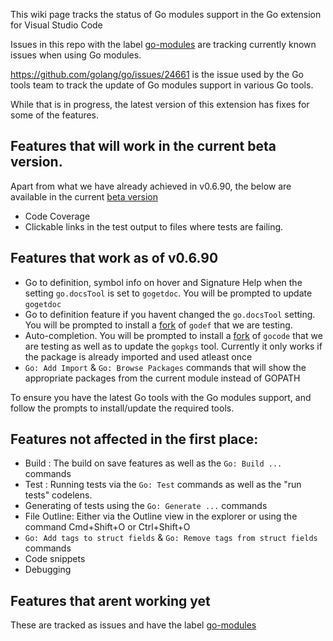 This wiki page tracks the status of Go modules support in the Go extension for Visual Studio Code

Issues in this repo with the label [go-modules](https://github.com/Microsoft/vscode-go/issues?q=is%3Aopen+is%3Aissue+label%3Ago-modules) are tracking currently known issues when using Go modules.

https://github.com/golang/go/issues/24661 is the issue used by the Go tools team to track the update of Go modules support in various Go tools.

While that is in progress, the latest version of this extension has fixes for some of the features.

## Features that will work in the current beta version.

Apart from what we have already achieved in v0.6.90, the below are available in the current [beta version](https://github.com/Microsoft/vscode-go/wiki/Use-the-beta-version-of-the-latest-Go-extension)

- Code Coverage
- Clickable links in the test output to files where tests are failing.

## Features that work as of v0.6.90 

- Go to definition, symbol info on hover and Signature Help when the setting `go.docsTool` is set to `gogetdoc`. You will be prompted to update `gogetdoc`
- Go to definition feature if you havent changed the `go.docsTool` setting. You will be prompted to install a [fork](https://github.com/ianthehat/godef) of `godef` that we are testing.
- Auto-completion. You will be prompted to install a [fork](https://github.com/stamblerre/gocode) of `gocode` that we are testing as well as to update the `gopkgs` tool. Currently it only works if the package is already imported and used atleast once
- `Go: Add Import` & `Go: Browse Packages` commands that will show the appropriate packages from the current module instead of GOPATH


To ensure you have the latest Go tools with the Go modules support, and follow the prompts to install/update the required tools.

## Features not affected in the first place:
- Build : The build on save features as well as the `Go: Build ...` commands
- Test : Running tests via the `Go: Test` commands as well as the "run tests" codelens. 
- Generating of tests using the `Go: Generate ...` commands
- File Outline: Either via the Outline view in the explorer or using the command Cmd+Shift+O or Ctrl+Shift+O
- `Go: Add tags to struct fields` & `Go: Remove tags from struct fields` commands
- Code snippets
- Debugging

## Features that arent working yet

These are tracked as issues and have the label [go-modules](https://github.com/Microsoft/vscode-go/issues?q=is%3Aopen+is%3Aissue+label%3Ago-modules)



